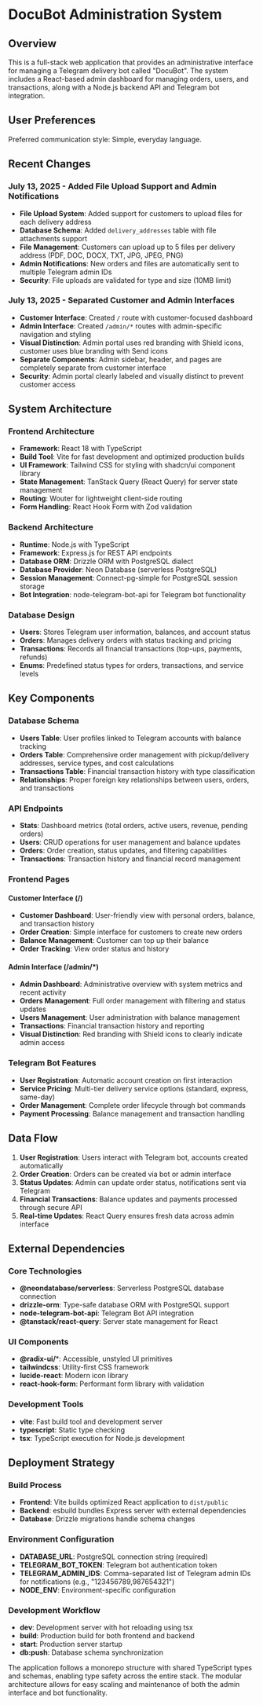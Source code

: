 # DocuBot Administration System

## Overview

This is a full-stack web application that provides an administrative interface for managing a Telegram delivery bot called "DocuBot". The system includes a React-based admin dashboard for managing orders, users, and transactions, along with a Node.js backend API and Telegram bot integration.

## User Preferences

Preferred communication style: Simple, everyday language.

## Recent Changes

### July 13, 2025 - Added File Upload Support and Admin Notifications
- **File Upload System**: Added support for customers to upload files for each delivery address
- **Database Schema**: Added `delivery_addresses` table with file attachments support
- **File Management**: Customers can upload up to 5 files per delivery address (PDF, DOC, DOCX, TXT, JPG, JPEG, PNG)
- **Admin Notifications**: New orders and files are automatically sent to multiple Telegram admin IDs
- **Security**: File uploads are validated for type and size (10MB limit)

### July 13, 2025 - Separated Customer and Admin Interfaces
- **Customer Interface**: Created `/` route with customer-focused dashboard
- **Admin Interface**: Created `/admin/*` routes with admin-specific navigation and styling
- **Visual Distinction**: Admin portal uses red branding with Shield icons, customer uses blue branding with Send icons
- **Separate Components**: Admin sidebar, header, and pages are completely separate from customer interface
- **Security**: Admin portal clearly labeled and visually distinct to prevent customer access

## System Architecture

### Frontend Architecture
- **Framework**: React 18 with TypeScript
- **Build Tool**: Vite for fast development and optimized production builds
- **UI Framework**: Tailwind CSS for styling with shadcn/ui component library
- **State Management**: TanStack Query (React Query) for server state management
- **Routing**: Wouter for lightweight client-side routing
- **Form Handling**: React Hook Form with Zod validation

### Backend Architecture
- **Runtime**: Node.js with TypeScript
- **Framework**: Express.js for REST API endpoints
- **Database ORM**: Drizzle ORM with PostgreSQL dialect
- **Database Provider**: Neon Database (serverless PostgreSQL)
- **Session Management**: Connect-pg-simple for PostgreSQL session storage
- **Bot Integration**: node-telegram-bot-api for Telegram bot functionality

### Database Design
- **Users**: Stores Telegram user information, balances, and account status
- **Orders**: Manages delivery orders with status tracking and pricing
- **Transactions**: Records all financial transactions (top-ups, payments, refunds)
- **Enums**: Predefined status types for orders, transactions, and service levels

## Key Components

### Database Schema
- **Users Table**: User profiles linked to Telegram accounts with balance tracking
- **Orders Table**: Comprehensive order management with pickup/delivery addresses, service types, and cost calculations
- **Transactions Table**: Financial transaction history with type classification
- **Relationships**: Proper foreign key relationships between users, orders, and transactions

### API Endpoints
- **Stats**: Dashboard metrics (total orders, active users, revenue, pending orders)
- **Users**: CRUD operations for user management and balance updates
- **Orders**: Order creation, status updates, and filtering capabilities
- **Transactions**: Transaction history and financial record management

### Frontend Pages

#### Customer Interface (/)
- **Customer Dashboard**: User-friendly view with personal orders, balance, and transaction history
- **Order Creation**: Simple interface for customers to create new orders
- **Balance Management**: Customer can top up their balance
- **Order Tracking**: View order status and history

#### Admin Interface (/admin/*)
- **Admin Dashboard**: Administrative overview with system metrics and recent activity
- **Orders Management**: Full order management with filtering and status updates
- **Users Management**: User administration with balance management
- **Transactions**: Financial transaction history and reporting
- **Visual Distinction**: Red branding with Shield icons to clearly indicate admin access

### Telegram Bot Features
- **User Registration**: Automatic account creation on first interaction
- **Service Pricing**: Multi-tier delivery service options (standard, express, same-day)
- **Order Management**: Complete order lifecycle through bot commands
- **Payment Processing**: Balance management and transaction handling

## Data Flow

1. **User Registration**: Users interact with Telegram bot, accounts created automatically
2. **Order Creation**: Orders can be created via bot or admin interface
3. **Status Updates**: Admin can update order status, notifications sent via Telegram
4. **Financial Transactions**: Balance updates and payments processed through secure API
5. **Real-time Updates**: React Query ensures fresh data across admin interface

## External Dependencies

### Core Technologies
- **@neondatabase/serverless**: Serverless PostgreSQL database connection
- **drizzle-orm**: Type-safe database ORM with PostgreSQL support
- **node-telegram-bot-api**: Telegram Bot API integration
- **@tanstack/react-query**: Server state management for React

### UI Components
- **@radix-ui/***: Accessible, unstyled UI primitives
- **tailwindcss**: Utility-first CSS framework
- **lucide-react**: Modern icon library
- **react-hook-form**: Performant form library with validation

### Development Tools
- **vite**: Fast build tool and development server
- **typescript**: Static type checking
- **tsx**: TypeScript execution for Node.js development

## Deployment Strategy

### Build Process
- **Frontend**: Vite builds optimized React application to `dist/public`
- **Backend**: esbuild bundles Express server with external dependencies
- **Database**: Drizzle migrations handle schema changes

### Environment Configuration
- **DATABASE_URL**: PostgreSQL connection string (required)
- **TELEGRAM_BOT_TOKEN**: Telegram bot authentication token
- **TELEGRAM_ADMIN_IDS**: Comma-separated list of Telegram admin IDs for notifications (e.g., "123456789,987654321")
- **NODE_ENV**: Environment-specific configuration

### Development Workflow
- **dev**: Development server with hot reloading using tsx
- **build**: Production build for both frontend and backend
- **start**: Production server startup
- **db:push**: Database schema synchronization

The application follows a monorepo structure with shared TypeScript types and schemas, enabling type safety across the entire stack. The modular architecture allows for easy scaling and maintenance of both the admin interface and bot functionality.